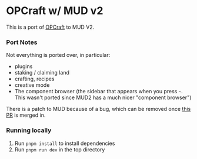 # OPCraft w/ MUD v2

This is a port of [OPCraft](https://github.com/latticexyz/opcraft) to MUD V2.

### Port Notes

Not everything is ported over, in particular:
- plugins
- staking / claiming land
- crafting, recipes
- creative mode
- The component browser (the sidebar that appears when you press `~`. This wasn't ported since MUD2 has a much nicer "component browser")

There is a patch to MUD because of a bug, which can be removed once [this PR](https://github.com/latticexyz/mud/pull/989) is merged in.

### Running locally

1. Run `pnpm install` to install dependencies
2. Run `pnpm run dev` in the top directory

